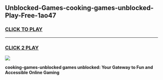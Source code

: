 
## Unblocked-Games-cooking-games-unblocked-Play-Free-1ao47
<h3>
<a href="https://premium76.site?title=cooking-games-unblocked&ref=10A">CLICK TO PLAY</a></h3>
<hr>

<h3>
<a href="https://premium76.site?title=cooking-games-unblocked&ref=10A">CLICK 2 PLAY</a>
  
</h3>

<a href="https://premium76.site?title=cooking-games-unblocked&ref=10A"><img src="https://clearcache.store/games.png"></a>


**cooking-games-unblocked games unblocked: Your Gateway to Fun and Accessible Online Gaming**
